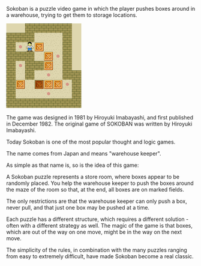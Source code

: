 Sokoban is a puzzle video game in which the player pushes boxes around in a warehouse, trying to get them to storage locations.

![Sokoban Gameplay Example](images/SokobanExample.gif)

The game was designed in 1981 by Hiroyuki Imabayashi, and first published in December 1982. The original game of SOKOBAN was written by Hiroyuki Imabayashi.

Today Sokoban is one of the most popular thought and logic games.

The name comes from Japan and means "warehouse keeper".

As simple as that name is, so is the idea of this game:

A Sokoban puzzle represents a store room, where boxes appear to be randomly placed. You help the warehouse keeper to push the boxes around the maze of the room so that, at the end, all boxes are on marked fields.

The only restrictions are that the warehouse keeper can only push a box, never pull, and that just one box may be pushed at a time.

Each puzzle has a different structure, which requires a different solution - often with a different strategy as well. The magic of the game is that boxes, which are out of the way on one move, might be in the way on the next move.

The simplicity of the rules, in combination with the many puzzles ranging from easy to extremely difficult, have made Sokoban become a real classic.

